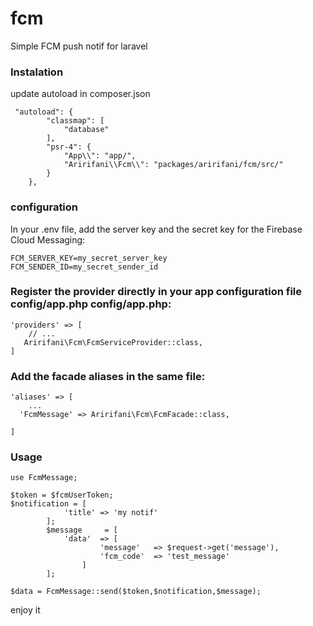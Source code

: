 # fcm
Simple FCM push notif for laravel

### Instalation

update autoload in composer.json
```
 "autoload": {
        "classmap": [
            "database"
        ],
        "psr-4": {
            "App\\": "app/",
            "Aririfani\\Fcm\\": "packages/aririfani/fcm/src/"
        }
    },
```
### configuration

In your .env file, add the server key and the secret key for the Firebase Cloud Messaging:

```
FCM_SERVER_KEY=my_secret_server_key
FCM_SENDER_ID=my_secret_sender_id
```

### Register the provider directly in your app configuration file config/app.php config/app.php:
```
'providers' => [
    // ...
   Aririfani\Fcm\FcmServiceProvider::class,
]
```
### Add the facade aliases in the same file:
```
'aliases' => [
    ...
  'FcmMessage' => Aririfani\Fcm\FcmFacade::class,

]
```
### Usage
```
use FcmMessage;

$token = $fcmUserToken;
$notification = [
            'title' => 'my notif'
        ];
        $message     = [
            'data'  => [
                    'message'   => $request->get('message'),
                    'fcm_code'  => 'test_message'
                ]
        ];

$data = FcmMessage::send($token,$notification,$message);
```


enjoy it
